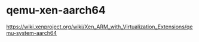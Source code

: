 # qemu-xen-aarch64
https://wiki.xenproject.org/wiki/Xen_ARM_with_Virtualization_Extensions/qemu-system-aarch64
